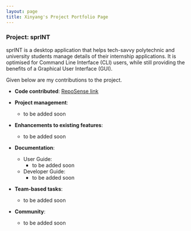```yaml
---
layout: page
title: Xinyang's Project Portfolio Page
---
```


### Project: sprINT

sprINT is a desktop application that helps tech-savvy polytechnic and university students manage details of their
internship applications. It is optimised for Command Line Interface (CLI) users, while still providing the benefits
of a Graphical User Interface (GUI).

Given below are my contributions to the project.

* **Code contributed**: [RepoSense link](https://nus-cs2103-ay2223s2.github.io/tp-dashboard/?search=xyluschen&breakdown=true)

* **Project management**:
    * to be added soon

* **Enhancements to existing features**:
    * to be added soon

* **Documentation**:
    * User Guide:
        * to be added soon
    * Developer Guide:
        * to be added soon

* **Team-based tasks**:
    * to be added soon

* **Community**:
    * to be added soon


